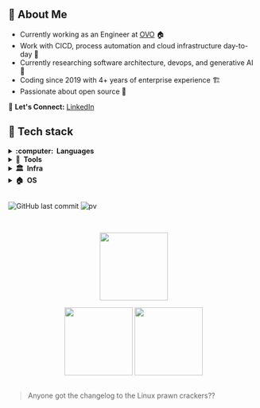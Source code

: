 
## :space_invader: About Me

- Currently working as an Engineer at [OVO](https://www.ovoenergy.com/) 🏠
- Work with CICD, process automation and cloud infrastructure day-to-day 🧰
- Currently researching software architecture, devops, and generative AI 🔭
- Coding since 2019 with 4+ years of enterprise experience 🏗️
- Passionate about open source 💙

💬 **Let's Connect:** [LinkedIn](www.linkedin.com/in/michael-savedra-3a4597144)


## 🧪 Tech stack
<details>
  <summary><b>:computer: &nbsp;Languages</b></summary>
  <br/>
  
[![Go](https://img.shields.io/badge/--00ADD8?logo=go&logoColor=ffffff)](https://golang.org/)&nbsp;
[![Python](https://img.shields.io/badge/--3776AB?logo=Python&logoColor=ffffff)](https://www.python.org/)
[![Shell](https://img.shields.io/badge/--4EAA25?logo=gnubash&logoColor=ffffff)](https://en.wikipedia.org/wiki/Bash_(Unix_shell)#:~:text=Bash%2C%20short%20for%20Bourne%2DAgain,Fox%20for%20the%20GNU%20Project.) 

</details>

<details>
  <summary><b>🧰 &nbsp;Tools</b></summary>
  <br/>
  
[![Docker](https://img.shields.io/badge/--2496ED?logo=docker&logoColor=ffffff)](https://www.docker.com/)&nbsp;
[![Terraform](https://img.shields.io/badge/--844FBA?logo=terraform&logoColor=ffffff)](https://www.terraform.io/)
[![git](https://img.shields.io/badge/--F05032?logo=git&logoColor=ffffff)](https://git-scm.com/)

</details>

<details>
  <summary><b>🏛️ &nbsp;Infra</b></summary>
  <br/>

[![AWS](https://img.shields.io/badge/--FF9900?logo=amazon&logoColor=ffffff)](https://aws.amazon.com/)&nbsp;
[![GitHub](https://img.shields.io/badge/--181717?logo=github&logoColor=ffffff)](https://github.com/)
[![Jira](https://img.shields.io/badge/--0052CC?logo=jirasoftware&logoColor=ffffff)](https://developer.atlassian.com/cloud/jira/platform/rest/v3/intro/#version)

</details>

<details>
  <summary><b>🏠 &nbsp;OS</b></summary>
  <br/>

[![Linux](https://img.shields.io/badge/--FCC624?logo=linux&logoColor=ffffff)](https://www.linux.org/)&nbsp;
[![NixOs](https://img.shields.io/badge/--5277C3?logo=NixOS&logoColor=ffffff)](https://nixos.org/)

</details>

## 

![GitHub last commit](https://img.shields.io/github/last-commit/savedra1/savedra1) ![pv](https://pageview.vercel.app/?github_user=savedra1)

  <br/>
    <p align="center">
        <img height="137px" src="https://github-readme-streak-stats.herokuapp.com/?user=savedra1&hide_border=true&theme=nord" />
    </p>
    <p align="center">
        <img height="137px" src="https://github-readme-stats.vercel.app/api?username=savedra1&hide_title=true&hide_border=true&show_icons=true&include_all_commits=true&count_private=true&line_height=21&theme=nord" /> <img height="137px" src="https://github-readme-stats.vercel.app/api/top-langs/?username=savedra1&hide=html&hide_title=true&hide_border=true&layout=compact&langs_count=8&theme=nord" />
    </p>


##
> Anyone got the changelog to the Linux prawn crackers??
